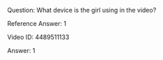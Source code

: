 Question: What device is the girl using in the video?

Reference Answer: 1

Video ID: 4489511133

Answer: 1

